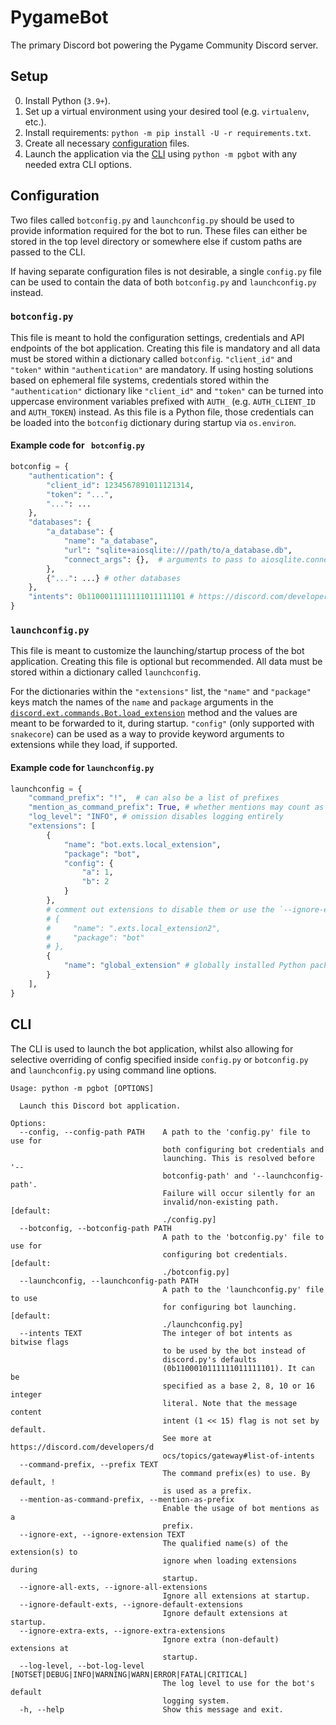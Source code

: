 # PygameBot
The primary Discord bot powering the Pygame Community Discord server.

## Setup
0. Install Python (`3.9+`). 
1. Set up a virtual environment using your desired tool (e.g. `virtualenv`, etc.).
2. Install requirements: `python -m pip install -U -r requirements.txt`.
3. Create all necessary [configuration](#configuration) files.
4. Launch the application via the [CLI](#cli) using `python -m pgbot` with any needed extra CLI options.

## Configuration
Two files called `botconfig.py` and `launchconfig.py` should be used to provide information required for the bot to run. These files can either be stored in the top level directory or somewhere else if custom paths are passed to the CLI.

If having separate configuration files is not desirable, a single `config.py` file can be used to contain the data of both `botconfig.py` and `launchconfig.py` instead.

### `botconfig.py`
This file is meant to hold the configuration settings, credentials and API endpoints of the bot application. Creating this file is mandatory and all data must be stored within a dictionary called `botconfig`. `"client_id"` and `"token"` within `"authentication"` are mandatory. If using hosting solutions based on ephemeral file systems, credentials stored within the `"authentication"` dictionary like `"client_id"` and `"token"` can be turned into uppercase environment variables prefixed with `AUTH_` (e.g. `AUTH_CLIENT_ID` and `AUTH_TOKEN`) instead. As this file is a Python file, those credentials can be loaded into the `botconfig` dictionary during startup via `os.environ`.

#### Example code for ` botconfig.py` 
```py
botconfig = {
    "authentication": {
        "client_id": 1234567891011121314,
        "token": "...",
        "...": ...
    },
    "databases": {
        "a_database": {
            "name": "a_database",
            "url": "sqlite+aiosqlite:///path/to/a_database.db",
            "connect_args": {},  # arguments to pass to aiosqlite.connect() from sqlalchemy
        },
        {"...": ...} # other databases
    },
    "intents": 0b1100011111111011111101 # https://discord.com/developers/docs/topics/gateway#list-of-intents
}
```

### `launchconfig.py`
This file is meant to customize the launching/startup process of the bot application. Creating this file is optional but recommended. All data must be stored within a dictionary called `launchconfig`. 

For the dictionaries within the `"extensions"` list, the `"name"` and `"package"` keys match the names of the `name` and `package` arguments in the [`discord.ext.commands.Bot.load_extension`](https://discordpy.readthedocs.io/en/latest/ext/commands/api.html#discord.ext.commands.Bot.load_extension) method and the values are meant to be forwarded to it, during startup. `"config"` (only supported with `snakecore`) can be used as a way to provide keyword arguments to extensions while they load, if supported. 

#### Example code for `launchconfig.py` 
```py
launchconfig = {
    "command_prefix": "!",  # can also be a list of prefixes
    "mention_as_command_prefix": True, # whether mentions may count as command prefixes
    "log_level": "INFO", # omission disables logging entirely
    "extensions": [
        {
            "name": "bot.exts.local_extension",
            "package": "bot",
            "config": {
                "a": 1,
                "b": 2
            }
        },
        # comment out extensions to disable them or use the `--ignore-extension ext_name` option via the CLI.
        # {
        #     "name": ".exts.local_extension2",
        #     "package": "bot"
        # },
        {
            "name": "global_extension" # globally installed Python packages can be loaded as extensions
        }
    ],
}
```

## CLI
The CLI is used to launch the bot application, whilst also allowing for selective overriding of config specified inside `config.py` or `botconfig.py` and `launchconfig.py` using command line options.

```
Usage: python -m pgbot [OPTIONS]

  Launch this Discord bot application.

Options:
  --config, --config-path PATH    A path to the 'config.py' file to use for
                                  both configuring bot credentials and
                                  launching. This is resolved before '--
                                  botconfig-path' and '--launchconfig-path'.
                                  Failure will occur silently for an
                                  invalid/non-existing path.  [default:
                                  ./config.py]
  --botconfig, --botconfig-path PATH
                                  A path to the 'botconfig.py' file to use for
                                  configuring bot credentials.  [default:
                                  ./botconfig.py]
  --launchconfig, --launchconfig-path PATH
                                  A path to the 'launchconfig.py' file to use
                                  for configuring bot launching.  [default:
                                  ./launchconfig.py]
  --intents TEXT                  The integer of bot intents as bitwise flags
                                  to be used by the bot instead of
                                  discord.py's defaults
                                  (0b1100010111111011111101). It can be
                                  specified as a base 2, 8, 10 or 16 integer
                                  literal. Note that the message content
                                  intent (1 << 15) flag is not set by default.
                                  See more at https://discord.com/developers/d
                                  ocs/topics/gateway#list-of-intents
  --command-prefix, --prefix TEXT
                                  The command prefix(es) to use. By default, !
                                  is used as a prefix.
  --mention-as-command-prefix, --mention-as-prefix
                                  Enable the usage of bot mentions as a
                                  prefix.
  --ignore-ext, --ignore-extension TEXT
                                  The qualified name(s) of the extension(s) to
                                  ignore when loading extensions during
                                  startup.
  --ignore-all-exts, --ignore-all-extensions
                                  Ignore all extensions at startup.
  --ignore-default-exts, --ignore-default-extensions
                                  Ignore default extensions at startup.
  --ignore-extra-exts, --ignore-extra-extensions
                                  Ignore extra (non-default) extensions at
                                  startup.
  --log-level, --bot-log-level [NOTSET|DEBUG|INFO|WARNING|WARN|ERROR|FATAL|CRITICAL]
                                  The log level to use for the bot's default
                                  logging system.
  -h, --help                      Show this message and exit.
```
